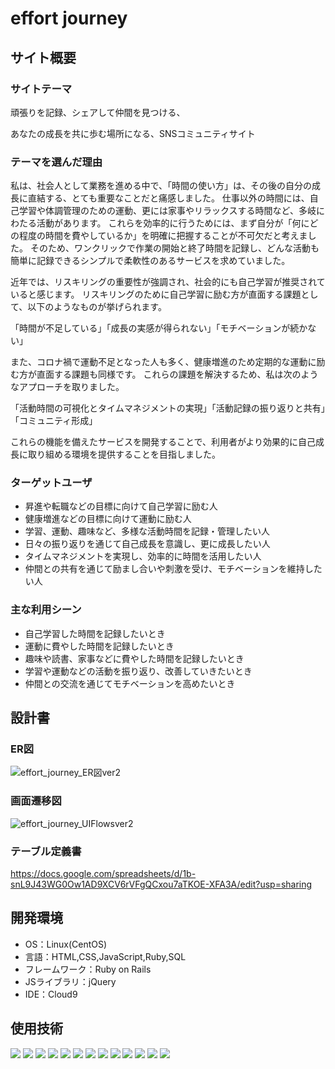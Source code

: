 # effort journey

## サイト概要

### サイトテーマ

頑張りを記録、シェアして仲間を見つける、

あなたの成長を共に歩む場所になる、SNSコミュニティサイト

### テーマを選んだ理由

私は、社会人として業務を進める中で、「時間の使い方」は、その後の自分の成長に直結する、とても重要なことだと痛感しました。
仕事以外の時間には、自己学習や体調管理のための運動、更には家事やリラックスする時間など、多岐にわたる活動があります。
これらを効率的に行うためには、まず自分が「何にどの程度の時間を費やしているか」を明確に把握することが不可欠だと考えました。
そのため、ワンクリックで作業の開始と終了時間を記録し、どんな活動も簡単に記録できるシンプルで柔軟性のあるサービスを求めていました。

近年では、リスキリングの重要性が強調され、社会的にも自己学習が推奨されていると感じます。
リスキリングのために自己学習に励む方が直面する課題として、以下のようなものが挙げられます。

「時間が不足している」「成長の実感が得られない」「モチベーションが続かない」

また、コロナ禍で運動不足となった人も多く、健康増進のため定期的な運動に励む方が直面する課題も同様です。
これらの課題を解決するため、私は次のようなアプローチを取りました。

「活動時間の可視化とタイムマネジメントの実現」「活動記録の振り返りと共有」「コミュニティ形成」

これらの機能を備えたサービスを開発することで、利用者がより効果的に自己成長に取り組める環境を提供することを目指しました。

### ターゲットユーザ

- 昇進や転職などの目標に向けて自己学習に励む人
- 健康増進などの目標に向けて運動に励む人
- 学習、運動、趣味など、多様な活動時間を記録・管理したい人
- 日々の振り返りを通じて自己成長を意識し、更に成長したい人
- タイムマネジメントを実現し、効率的に時間を活用したい人
- 仲間との共有を通じて励まし合いや刺激を受け、モチベーションを維持したい人

### 主な利用シーン

- 自己学習した時間を記録したいとき
- 運動に費やした時間を記録したいとき
- 趣味や読書、家事などに費やした時間を記録したいとき
- 学習や運動などの活動を振り返り、改善していきたいとき
- 仲間との交流を通じてモチベーションを高めたいとき

## 設計書

### ER図
![effort_journey_ER図ver2](https://github.com/yumeka2024/PF_effort_journey/assets/154503350/6f8e24ee-d732-41b9-894b-bb72ca5ce648)

### 画面遷移図
![effort_journey_UIFlowsver2](https://github.com/yumeka2024/PF_effort_journey/assets/154503350/dd186062-0427-498a-80c8-73022e5fbf37)

### テーブル定義書
https://docs.google.com/spreadsheets/d/1b-snL9J43WG0Ow1AD9XCV6rVFgQCxou7aTKOE-XFA3A/edit?usp=sharing

## 開発環境

- OS：Linux(CentOS)
- 言語：HTML,CSS,JavaScript,Ruby,SQL
- フレームワーク：Ruby on Rails
- JSライブラリ：jQuery
- IDE：Cloud9

## 使用技術

[![](https://img.shields.io/badge/Ruby-CC342D?style=flat&logo=ruby&logoColor=white)](https://www.ruby-lang.org/)
[![](https://img.shields.io/badge/Ruby_on_Rails-CC0000?style=flat&logo=ruby-on-rails&logoColor=white)](https://rubyonrails.org/)
[![](https://img.shields.io/badge/HTML-1572B6?style=flat&logo=html5&logoColor=white&color=orange)](https://example.com)
[![](https://img.shields.io/badge/CSS-1572B6?style=flat&logo=css3&logoColor=white)](https://www.w3.org/Style/CSS/Overview.en.html)
[![](https://img.shields.io/badge/JavaScript-F7DF1E?style=flat&logo=javascript&logoColor=black)](https://developer.mozilla.org/en-US/docs/Web/JavaScript)
[![](https://img.shields.io/badge/Bootstrap-563D7C?style=flat&logo=bootstrap&logoColor=white)](https://getbootstrap.com/)
[![](https://img.shields.io/badge/GitHub-181717?style=flat&logo=github&logoColor=white)](https://github.com/)
[![](https://img.shields.io/badge/Git-F05032?style=flat&logo=git&logoColor=white)](https://git-scm.com/)
[![](https://img.shields.io/badge/Amazon_AWS-232F3E?style=flat&logo=amazon-aws&logoColor=white)](https://aws.amazon.com/)
[![](https://img.shields.io/badge/Amazon_EC2-232F3E?style=flat&logo=amazon-ec2&logoColor=white)](https://aws.amazon.com/ec2/)
[![](https://img.shields.io/badge/Amazon_RDS-232F3E?style=flat&logo=amazon-rds&logoColor=white)](https://aws.amazon.com/rds/)
[![](https://img.shields.io/badge/Nginx-009639?style=flat&logo=nginx&logoColor=white)](https://nginx.org/)
[![](https://img.shields.io/badge/MySQL-4479A1?style=flat&logo=mysql&logoColor=white)](https://www.mysql.com/)

<!--## 使用素材-->
<!--使用検討中です-->
